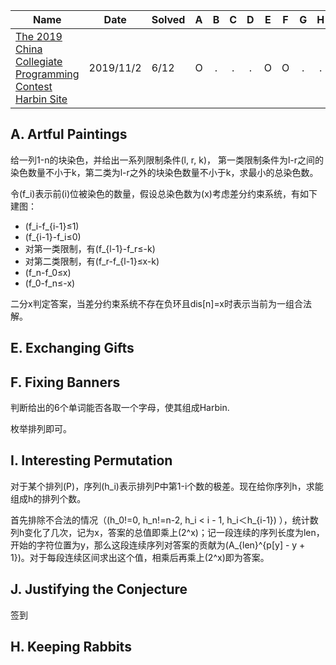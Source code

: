 | Name                                                         | Date      | Solved |  A   |  B   |  C   |  D   |  E   |  F   |  G   |  H   |  I   |  J   |  K   |  L   |
| ------------------------------------------------------------ | --------- | ------ | :--: | :--: | :--: | :--: | :--: | :--: | :--: | :--: | :--: | :--: | :--: | :--: |
| [The 2019 China Collegiate Programming Contest Harbin Site](http://codeforces.com/gym/102394) | 2019/11/2 | 6/12   |  O   |  .   |  .   |  .   |  O   |  O   |  .   |  .   |  O   |  O   |  O   |  .   |

##  A. Artful Paintings 

给一列1-n的块染色，并给出一系列限制条件(l, r, k)， 第一类限制条件为l-r之间的染色数量不小于k，第二类为l-r之外的块染色数量不小于k，求最小的总染色数。

令\(f_i\)表示前\(i\)位被染色的数量，假设总染色数为\(x\)考虑差分约束系统，有如下建图：

- \(f_i-f_{i-1}≤1\)
- \(f_{i-1}-f_i≤0\)
- 对第一类限制，有\(f_{l-1}-f_r≤-k\)
- 对第二类限制，有\(f_r-f_{l-1}≤x-k\)
- \(f_n-f_0≤x\)
- \(f_0-f_n≤-x\)

二分x判定答案，当差分约束系统不存在负环且dis[n]=x时表示当前为一组合法解。

## E. Exchanging Gifts 

## F. Fixing Banners

判断给出的6个单词能否各取一个字母，使其组成Harbin.

枚举排列即可。

##  I. Interesting Permutation 

对于某个排列\(P\)，序列\(h_i\)表示排列P中第1-i个数的极差。现在给你序列h，求能组成h的排列个数。

首先排除不合法的情况（\(h_0!=0, h_n!=n-2, h_i < i - 1, h_i＜h_{i-1}\) ），统计数列h变化了几次，记为x，答案的总值即乘上\(2^x\)；记一段连续的序列长度为len，开始的字符位置为y，那么这段连续序列对答案的贡献为\(A_{len}^{p[y] - y + 1}\)。对于每段连续区间求出这个值，相乘后再乘上\(2^x\)即为答案。

## J. Justifying the Conjecture

签到

## H. Keeping Rabbits
